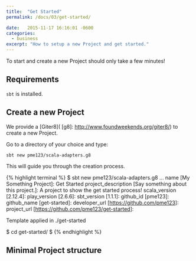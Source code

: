 ```yaml
---
title:  "Get Started"
permalink: /docs/03/get-started/

date:   2015-11-17 16:16:01 -0600
categories:
  - business
excerpt: "How to setup a new Project and get started."
---
```

To start and create a new Project should only take a few minutes!

## Requirements
`sbt` is installed.

## Create a new Project
We provide a [Giter8]( [g8]: http://www.foundweekends.org/giter8/) to create a new Project.

Go to a directory of your choice and type:

`sbt new pme123/scala-adapters.g8`

This will guide you through the creation process.

{% highlight terminal %}
$ sbt new pme123/scala-adapters.g8
...
name [My Something Project]: Get Started
project_description [Say something about this project.]: A project to show the get started process!
scala_version [2.12.4]: 
play_version [2.6.6]: 
sbt_version [1.1.1]: 
github_id [pme123]: 
github_name [get-started]: 
developer_url [https://github.com/pme123]: 
project_url [https://github.com/pme123/get-started]: 

Template applied in ./get-started

$ cd get-started/
$
{% endhighlight %}

## Minimal Project structure
